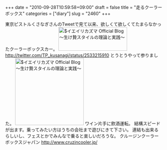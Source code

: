 +++
date = "2010-09-28T10:59:58+09:00"
draft = false
title = "走るクーラーボックス"
categories = ["diary"]
slug = "2460"
+++

東京ピストルくさなぎさんのTweetで見て以来、欲しくて欲しくてたまらなかったクーラーボックスカー。
<a href="/images/ameblo/blog_import_4f7a3a461d6c5.png"><img src="/images/ameblo/blog_import_4f7a3a45ab60e.png"  alt="$イエイリカズマ Official Blog ～生け贄スタイルの理論と実践～" width="220" height="76" border="0" /></a>
<a href="http://twitter.com/TP_kusanagi/status/2533215910" target="_blank">http://twitter.com/TP_kusanagi/status/2533215910</a>
とうとうやって参りました。
<a href="/images/ameblo/blog_import_4f7a3a4724e7e.jpg"><img src="/images/ameblo/blog_import_4f7a3a467c9b3.jpg"  alt="$イエイリカズマ Official Blog ～生け贄スタイルの理論と実践～" width="220" height="215" border="0" /></a>
ワイン片手に飲酒運転。
結構スピードが出ます。乗ってみたい方はうちの会社まで遊びにきて下さい。
連結も出来るらしいし、フェスとかでみんなで乗ると楽しいだろうな。
クルージンクーラーボックスジャパン
<a href="http://www.cruzincooler.jp/" target="_blank">http://www.cruzincooler.jp/</a>
